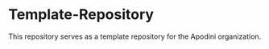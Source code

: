 # Template-Repository
This repository serves as a template repository for the Apodini organization.
